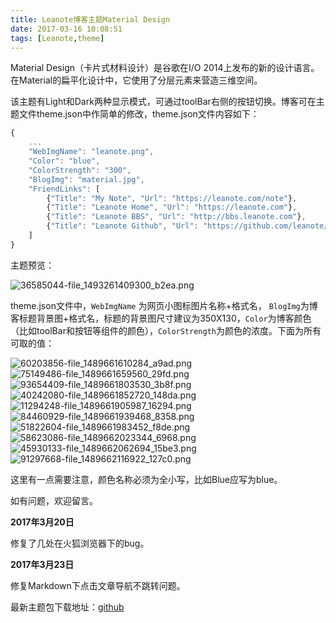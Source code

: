 ```yaml
---
title: Leanote博客主题Material Design
date: 2017-03-16 10:08:51
tags: [Leanote,theme]
---
```

Material Design（卡片式材料设计）是谷歌在I/O 2014上发布的新的设计语言。在Material的扁平化设计中，它使用了分层元素来营造三维空间。

该主题有Light和Dark两种显示模式，可通过toolBar右侧的按钮切换。博客可在主题文件theme.json中作简单的修改，theme.json文件内容如下：
```javascript
{
    ...
    "WebImgName": "leanote.png",
    "Color": "blue",
    "ColorStrength": "300",
    "BlogImg": "material.jpg",
    "FriendLinks": [
        {"Title": "My Note", "Url": "https://leanote.com/note"},
        {"Title": "Leanote Home", "Url": "https://leanote.com"},
        {"Title": "Leanote BBS", "Url": "http://bbs.leanote.com"},
        {"Title": "Leanote Github", "Url": "https://github.com/leanote/leanote"}
    ]
}
```
<!--more-->
主题预览：

![36585044-file_1493261409300_b2ea.png](https://www.tuchuang001.com/images/2017/06/12/36585044-file_1493261409300_b2ea.png)

theme.json文件中，`WebImgName` 为网页小图标图片名称+格式名， `BlogImg`为博客标题背景图+格式名，标题的背景图尺寸建议为350X130，`Color`为博客颜色（比如toolBar和按钮等组件的颜色），`ColorStrength`为颜色的浓度。下面为所有可取的值：

![60203856-file_1489661610284_a9ad.png](https://www.tuchuang001.com/images/2017/06/12/60203856-file_1489661610284_a9ad.png)
![75149486-file_1489661659560_29fd.png](https://www.tuchuang001.com/images/2017/06/12/75149486-file_1489661659560_29fd.png)
![93654409-file_1489661803530_3b8f.png](https://www.tuchuang001.com/images/2017/06/12/93654409-file_1489661803530_3b8f.png)
![40242080-file_1489661852720_148da.png](https://www.tuchuang001.com/images/2017/06/12/40242080-file_1489661852720_148da.png)
![11294248-file_1489661905987_16294.png](https://www.tuchuang001.com/images/2017/06/12/11294248-file_1489661905987_16294.png)
![84460929-file_1489661939468_8358.png](https://www.tuchuang001.com/images/2017/06/12/84460929-file_1489661939468_8358.png)
![51822604-file_1489661983452_f8de.png](https://www.tuchuang001.com/images/2017/06/12/51822604-file_1489661983452_f8de.png)
![58623086-file_1489662023344_6968.png](https://www.tuchuang001.com/images/2017/06/12/58623086-file_1489662023344_6968.png)
![45930133-file_1489662062694_15be3.png](https://www.tuchuang001.com/images/2017/06/12/45930133-file_1489662062694_15be3.png)
![91297668-file_1489662116922_127c0.png](https://www.tuchuang001.com/images/2017/06/12/91297668-file_1489662116922_127c0.png)

这里有一点需要注意，颜色名称必须为全小写，比如Blue应写为blue。

如有问题，欢迎留言。

**2017年3月20日**

修复了几处在火狐浏览器下的bug。

**2017年3月23日**

修复Markdown下点击文章导航不跳转问题。

最新主题包下载地址：[github](https://github.com/wuyouzhuguli/Material-Design.git)
